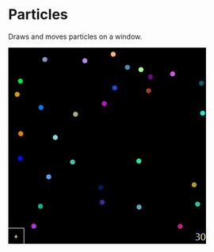 # Particles
Draws and moves particles on a window.

![alt text](https://github.com/AnthonyLedru/particles/blob/master/particles.png)
